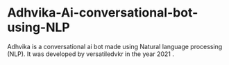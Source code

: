 # Adhvika-Ai-conversational-bot-using-NLP
Adhvika is a conversational ai bot made using Natural language processing (NLP).  It was developed by versatiledvkr in the year 2021 .
